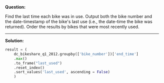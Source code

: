 **Question:**

Find the last time each bike was in use.
Output both the bike number and the date-timestamp of the bike's last use (i.e., the date-time the bike was returned). 
Order the results by bikes that were most recently used.

-------------------------------------------------------------------
**Solution:**
```python
result = (
    dc_bikeshare_q1_2012.groupby(['bike_number'])['end_time']
    .max()
    .to_frame("last_used")
    .reset_index()
    .sort_values('last_used', ascending = False)
    )
```